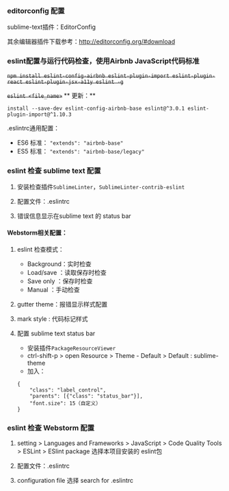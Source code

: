 ### editorconfig 配置

sublime-text插件：EditorConfig

其余编辑器插件下载参考：http://editorconfig.org/#download

### eslint配置与运行代码检查，使用Airbnb JavaScript代码标准

~~```npm install eslint-config-airbnb eslint-plugin-import eslint-plugin-react eslint-plugin-jsx-a11y eslint -g```~~


~~```eslint <file_name>```~~
** 更新：**

```
install --save-dev eslint-config-airbnb-base eslint@^3.0.1 eslint-plugin-import@^1.10.3
```
.eslintrc通用配置：
* ES6 标准：
    ```"extends": "airbnb-base"```
* ES5 标准：
   ```"extends": "airbnb-base/legacy"```

### eslint 检查 sublime text 配置

1. 安装检查插件`SublimeLinter`，`SublimeLinter-contrib-eslint`

2. 配置文件：.eslintrc

3. 错误信息显示在sublime text 的 status bar 

#### Webstorm相关配置：
1. eslint 检查模式：
    * Background：实时检查
    * Load/save ：读取保存时检查
    * Save only ：保存时检查
    * Manual ：手动检查

2. gutter theme：报错显示样式配置

3. mark style : 代码标记样式

4. 配置 sublime text status bar
    * 安装插件`PackageResourceViewer`
    * ctrl-shift-p  > open Resource > Theme - Default > Default : sublime-theme
    * 加入：
    ```    
    {
        "class": "label_control",
        "parents": [{"class": "status_bar"}],
        "font.size": 15（自定义）
    }
    ```

### eslint 检查 Webstorm 配置
1. setting > Languages and Frameworks > JavaScript > Code Quality Tools > ESLint > ESlint package 选择本项目安装的 eslint包

2. 配置文件：.eslintrc

3. configuration file 选择 search for .eslintrc

